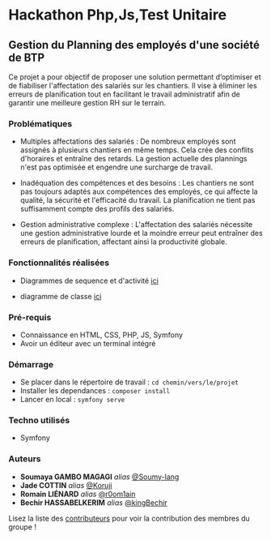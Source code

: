 # Hackathon Php,Js,Test Unitaire

## Gestion du Planning des employés d'une société de BTP

Ce projet a pour objectif de proposer une solution permettant d’optimiser et de fiabiliser l'affectation des salariés sur les chantiers. Il vise à éliminer les erreurs de planification tout en facilitant le travail administratif afin de garantir une meilleure gestion RH sur le terrain.

### Problématiques 

* Multiples affectations des salariés : De nombreux employés sont assignés à plusieurs chantiers en même temps. Cela crée des conflits d'horaires et entraîne des retards. La gestion actuelle des plannings n'est pas optimisée et engendre une surcharge de travail.

* Inadéquation des compétences et des besoins : Les chantiers ne sont pas toujours adaptés aux compétences des employés, ce qui affecte la qualité, la sécurité et l'efficacité du travail. La planification ne tient pas suffisamment compte des profils des salariés.

* Gestion administrative complexe : L'affectation des salariés nécessite une gestion administrative lourde et la moindre erreur peut entraîner des erreurs de planification, affectant ainsi la productivité globale.

### Fonctionnalités réalisées

* Diagrammes de sequence et d'activité [ici](https://drive.google.com/file/d/1OHcY7zAt0x1xkxRy9gAgMLVOXAkk7cat/view?usp=sharing)

* diagramme de classe [ici](https://drive.google.com/file/d/16qTzBTSS8mQe4o87G6G2f8ECVHKsIcWc/view?usp=sharing)

### Pré-requis
* Connaissance en HTML, CSS, PHP, JS, Symfony
* Avoir un éditeur avec un terminal intégré

### Démarrage
* Se placer dans le répertoire de travail : ``cd chemin/vers/le/projet``
* Installer les dependances :  ``composer install``
* Lancer en local :  ``symfony serve``

### Techno utilisés 
* Symfony

### Auteurs
* **Soumaya GAMBO MAGAGI** _alias_ [@Soumy-lang](https://github.com/Soumy-lang)
* **Jade COTTIN** _alias_ [@Koruji](https://github.com/Koruji)
* **Romain LIÉNARD** _alias_ [@r0om1ain](https://github.com/r0om1ain)
* **Bechir HASSABELKERIM** _alias_ [@kingBechir](https://github.com/kingBechir)

Lisez la liste des [contributeurs](https://github.com/Koruji/Hackaton2025-ipssi/graphs/contributors) pour voir la contribution des membres du groupe !
